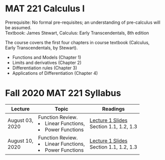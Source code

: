 # MAT 221 Calculus I

Prerequisite: No formal pre-requisites; an understanding of pre-calculus will be assumed. <br>
Textbook: James Stewart, Calculus: Early Transcendentals, 8th edition


The course covers the first four chapters in course textbook (Calculus, Early Transcendentals, by Stewart).  
<ul>
<li> Functions and Models (Chapter 1)  </li>
<li> Limits and derivatives (Chapter 2) </li>
<li> Differentiation rules (Chapter 3) </li>
<li> Applications of Differentiation (Chapter 4) </li>
</ul> 

# Fall 2020 MAT 221 Syllabus <br>

| Lecture |  Topic | Readings |
|-----------|---------------|-------------------------------|
| August 03, <br> 2020 | Function Review. <li> Linear Functions, </li> <li> Power Functions </li>   | [Lecture 1 Slides](Jupyter_Notes/Lecture01_Function_Review.ipynb) </br> Section 1.1, 1.2, 1.3 </br> |
| August 10, <br> 2020 | Function Review. <li> Linear Functions, </li> <li> Power Functions </li>   | [Lecture 1 Slides](Jupyter_Notes/Lecture01_Function_Review.ipynb) </br> Section 1.1, 1.2, 1.3 </br> |
 
 
 

